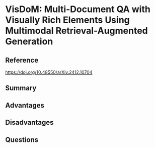 # VisDoM: Multi-Document QA with Visually Rich Elements Using Multimodal Retrieval-Augmented Generation
## Reference

https://doi.org/10.48550/arXiv.2412.10704
## Summary

## Advantages

## Disadvantages

## Questions
